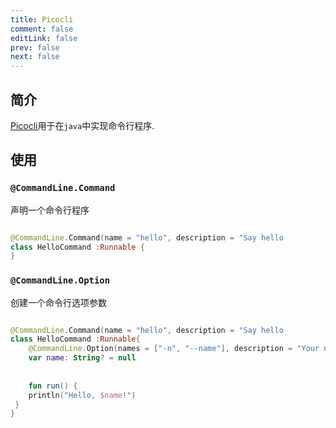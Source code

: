 ```yaml
---
title: Picocli
comment: false
editLink: false
prev: false
next: false
---
```


## 简介

[Picocli](https://picocli.info/)用于在`java`中实现命令行程序.


## 使用

### `@CommandLine.Command`

声明一个命令行程序

```kotlin

@CommandLine.Command(name = "hello", description = "Say hello
class HelloCommand :Runnable {
}
```

### `@CommandLine.Option`

创建一个命令行选项参数

```kotlin

@CommandLine.Command(name = "hello", description = "Say hello
class HelloCommand :Runnable{
    @CommandLine.Option(names = ["-n", "--name"], description = "Your name")
    var name: String? = null
    
    
    fun run() {
    println("Hello, $name!")
 }
}



```
